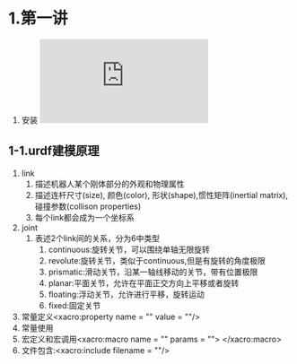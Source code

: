 # 1.第一讲
1. 安装
![链接](https://ros-planning.github.io/moveit_tutorials/doc/getting_started/getting_started.html)
## 1-1.urdf建模原理
1. link
   1. 描述机器人某个刚体部分的外观和物理属性
   2. 描述连杆尺寸(size), 颜色(color), 形状(shape),惯性矩阵(inertial matrix),碰撞参数(collison properties)
   3. 每个link都会成为一个坐标系
2. joint
   1. 表述2个link间的关系，分为6中类型
      1. continuous:旋转关节，可以围绕单轴无限旋转
      2. revolute:旋转关节，类似于continuous,但是有旋转的角度极限
      3. prismatic:滑动关节，沿某一轴线移动的关节，带有位置极限
      4. planar:平面关节，允许在平面正交方向上平移或者旋转
      5. floating:浮动关节，允许进行平移，旋转运动
      6. fixed:固定关节
3. 常量定义<xacro:property name = "" value = ""/>
4. 常量使用
5. 宏定义和宏调用<xacro:macro name = "" params = ""> </xacro:macro>
6. 文件包含:<xacro:include filename = ""/>